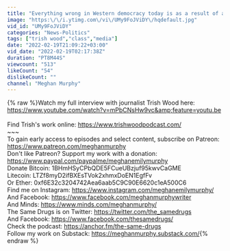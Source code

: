 ```yaml
---
title: "Everything wrong in Western democracy today is as a result of a failed news media"
image: "https:\/\/i.ytimg.com\/vi\/UMy9FoJViDY\/hqdefault.jpg"
vid_id: "UMy9FoJViDY"
categories: "News-Politics"
tags: ["trish wood","class","media"]
date: "2022-02-19T21:09:22+03:00"
vid_date: "2022-02-19T02:17:38Z"
duration: "PT8M44S"
viewcount: "513"
likeCount: "54"
dislikeCount: ""
channel: "Meghan Murphy"
---
```

{% raw %}Watch my full interview with journalist Trish Wood here: <a rel="nofollow" target="blank" href="https://www.youtube.com/watch?v=mPbCNsHw9vc&amp;feature=youtu.be">https://www.youtube.com/watch?v=mPbCNsHw9vc&amp;feature=youtu.be</a><br /><br />Find Trish's work online: <a rel="nofollow" target="blank" href="https://www.trishwoodpodcast.com/">https://www.trishwoodpodcast.com/</a><br />~~~<br />To gain early access to episodes and select content, subscribe on Patreon: <a rel="nofollow" target="blank" href="https://www.patreon.com/meghanmurphy">https://www.patreon.com/meghanmurphy</a><br />Don't like Patreon? Support my work with a donation: <a rel="nofollow" target="blank" href="https://www.paypal.com/paypalme/meghanemilymurphy">https://www.paypal.com/paypalme/meghanemilymurphy</a><br />Donate Bitcoin: 1BHmHSyCPbQDE5FCueUBzjuf95kwvCaGME<br />Litecoin: LTZf8myD2ifBXEsTVok2xhmxDoEN1EgfFv<br />Or Ether: 0xf6E32c3204742Aea6aab5C9C90E6620c1eA500C6<br />Find me on Instagram: <a rel="nofollow" target="blank" href="https://www.instagram.com/meghanemilymurphy/">https://www.instagram.com/meghanemilymurphy/</a><br />And Facebook: <a rel="nofollow" target="blank" href="https://www.facebook.com/meghanmurphywriter">https://www.facebook.com/meghanmurphywriter</a><br />And Minds: <a rel="nofollow" target="blank" href="https://www.minds.com/meghanmurphy/">https://www.minds.com/meghanmurphy/</a><br />The Same Drugs is on Twitter: <a rel="nofollow" target="blank" href="https://twitter.com/the_samedrugs">https://twitter.com/the_samedrugs</a><br />And Facebook: <a rel="nofollow" target="blank" href="https://www.facebook.com/thesamedrugs/">https://www.facebook.com/thesamedrugs/</a><br />Check the podcast: <a rel="nofollow" target="blank" href="https://anchor.fm/the-same-drugs">https://anchor.fm/the-same-drugs</a><br />Follow my work on Substack: <a rel="nofollow" target="blank" href="https://meghanmurphy.substack.com/">https://meghanmurphy.substack.com/</a>{% endraw %}
